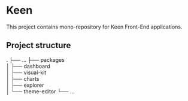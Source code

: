 # Keen

This project contains mono-repository for Keen Front-End applications.

## Project structure

  .
  ├── ...
  ├── packages            
  │   ├── dashboard    
  │   ├── visual-kit    
  │   ├── charts        
  │   ├── explorer      
  │   └── theme-editor
  └── ...
